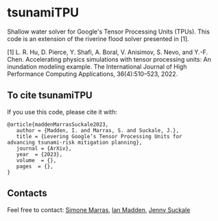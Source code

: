 # tsunamiTPU

Shallow water solver for Google's Tensor Processing Units (TPUs).
This code is an extension of the riverine flood solver presented in [1].

[1] L. R. Hu, D. Pierce, Y. Shafi, A. Boral, V. Anisimov, S. Nevo, and Y.-F. Chen. Accelerating
physics simulations with tensor processing units: An inundation modeling example. The
International Journal of High Performance Computing Applications, 36(4):510–523, 2022.

## To cite tsunamiTPU
If you use this code, please cite it with:
```
@article{maddenMarrasSuckale2023,
   author = {Madden, I. and Marras, S. and Suckale, J.},
   title = {Levering Google’s Tensor Processing Units for
advancing tsunami-risk mitigation planning},
   journal = {ArXiv},
   year  = {2023},
   volume  = {},
   pages  = {},
}
```

## Contacts
Feel free to contact: [Simone Marras](mailto:smarras@njit.edu), [Ian Madden](mailto:ianmadden@stanford.edu), [Jenny Suckale](mailto:jsuckale@stanford.edu)
